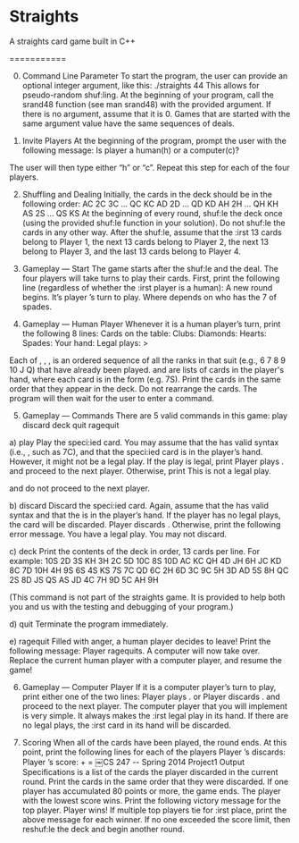 Straights
=========

A straights card game built in C++


===========


0. Command Line Parameter
To start the program, the user can provide an optional integer argument, like this:
     ./straights 44
This allows for pseudo-random shuf:ling. At the beginning of your program, call the srand48 function (see man srand48) with the provided argument. If there is no argument, assume that it is 0. Games that are started with the same argument value have the same sequences of deals.

1. Invite Players
At the beginning of the program, prompt the user with the following message:
Is player <x> a human(h) or a computer(c)?
>
The user will then type either “h” or “c”. Repeat this step for each of the four players.

2. Shuffling and Dealing
Initially, the cards in the deck should be in the following order:
AC 2C 3C ... QC KC AD 2D ... QD KD AH 2H ... QH KH AS 2S ... QS KS
At the beginning of every round, shuf:le the deck once (using the provided shuf:le function in your solution). Do not shuf:le the cards in any other way. After the shuf:le, assume that the :irst 13 cards belong to Player 1, the next 13 cards belong to Player 2, the next 13 belong to Player 3, and the last 13 cards belong to Player 4.

3. Gameplay — Start
The game starts after the shuf:le and the deal. The four players will take turns to play their cards. First, print the following line (regardless of whether the :irst player is a human):
A new round begins. It’s player <x>’s turn to play.
Where <x> depends on who has the 7 of spades.

4. Gameplay — Human Player
Whenever it is a human player’s turn, print the following 8 lines:
Cards on the table:
Clubs: <list of clubs>
Diamonds: <list of diamonds>
Hearts: <list of hearts>
Spades: <list of spades>
Your hand: <cards in your hand>
Legal plays: <legal plays in your hand> >

Each of <list of spades>, <list of hearts>, <list of clubs>, <list of diamonds> is an ordered sequence of all the ranks in that suit (e.g., 6 7 8 9 10 J Q) that have already been played.
<cards in your hand> and <legal plays in your hand> are lists of cards in the player's hand, where each card is in the form <rank><suit> (e.g. 7S). Print the cards in the same order that they appear in the deck. Do not rearrange the cards.
The program will then wait for the user to enter a command.


5. Gameplay — Commands
There are 5 valid commands in this game:
play <card>
discard <card>
deck
quit
ragequit

a) play <card>
Play the speci:ied card. You may assume that the <card> has valid syntax (i.e., <rank><suit>, such as 7C), and that the speci:ied card is in the player’s hand. However, it might not be a legal play.
If the play is legal, print
Player <x> plays <card>.
and proceed to the next player. Otherwise, print
This is not a legal play.
>
and do not proceed to the next player.

b) discard <card>
Discard the speci:ied card. Again, assume that the <card> has valid syntax and that the <card> is in the player’s hand.
If the player has no legal plays, the card will be discarded.
Player <x> discards <card>.
Otherwise, print the following error message.
You have a legal play. You may not discard.
>

c) deck
Print the contents of the deck in order, 13 cards per line. For example:
10S 2D 3S KH 3H 2C 5D 10C 8S 10D AC KC QH
4D JH 6H JC KD 8C 7D 10H 4H 9S 6S 4S KS
7S 7C QD 6C 2H 6D 3C 9C 5H 3D AD 5S 8H
QC 2S 8D JS QS AS JD 4C 7H 9D 5C AH 9H
>
(This command is not part of the straights game. It is provided to help both you and us with the testing and debugging of your program.)

d) quit
Terminate the program immediately.

e) ragequit
Filled with anger, a human player decides to leave! Print the following message:
Player <x> ragequits. A computer will now take over.
Replace the current human player with a computer player, and resume the game!

6. Gameplay — Computer Player
If it is a computer player’s turn to play, print either one of the two lines:
Player <x> plays <card>.
or
Player <x> discards <card>.
and proceed to the next player.
The computer player that you will implement is very simple. It always makes the :irst legal play in its hand. If there are no legal plays, the :irst card in its hand will be discarded.

7. Scoring
When all of the cards have been played, the round ends. At this point, print the following lines for each of the players
Player <x>’s discards: <list of discards>
Player <x>’s score: <old score> + <score gained> = <new score>
￼CS 247 -- Spring 2014 Project1 Output Specifications
<list of discards> is a list of the cards the player discarded in the current round. Print the cards in the same order that they were discarded.
If one player has accumulated 80 points or more, the game ends. The player with the lowest score wins. Print the following victory message for the top player.
Player <x> wins!
If multiple top players tie for :irst place, print the above message for each winner.
If no one exceeded the score limit, then reshuf:le the deck and begin another round.
